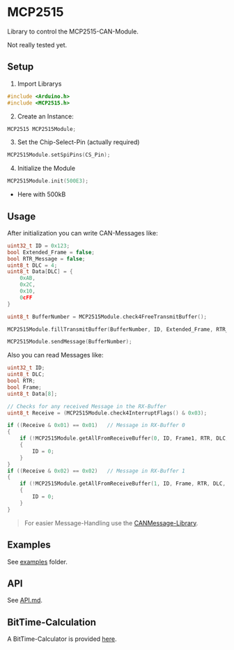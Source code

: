 # MCP2515
Library to control the MCP2515-CAN-Module.

Not really tested yet.


## Setup

1. Import Librarys

```c++
#include <Arduino.h>
#include <MCP2515.h>
```

2. Create an Instance:

```c++
MCP2515 MCP2515Module;
```

3. Set the Chip-Select-Pin (actually required)

```c++
MCP2515Module.setSpiPins(CS_Pin);
```

4. Initialize the Module

```c++
MCP2515Module.init(500E3);
```

 - Here with 500kB


## Usage

After initialization you can write CAN-Messages like:

```c++
uint32_t ID = 0x123;
bool Extended_Frame = false;
bool RTR_Message = false;
uint8_t DLC = 4;
uint8_t Data[DLC] = {
    0xAB,
    0x2C,
    0x10,
    0cFF
}

uint8_t BufferNumber = MCP2515Module.check4FreeTransmitBuffer();

MCP2515Module.fillTransmitBuffer(BufferNumber, ID, Extended_Frame, RTR_Message, DLC, Data);

MCP2515Module.sendMessage(BufferNumber);
```


Also you can read Messages like:

```c++
uint32_t ID;
uint8_t DLC;
bool RTR;
bool Frame;
uint8_t Data[8];

// Checks for any received Message in the RX-Buffer
uint8_t Receive = (MCP2515Module.check4InterruptFlags() & 0x03);

if ((Receive & 0x01) == 0x01)   // Message in RX-Buffer 0
{
    if (!MCP2515Module.getAllFromReceiveBuffer(0, ID, Frame1, RTR, DLC, Data))
    {
        ID = 0;
    }
}
if ((Receive & 0x02) == 0x02)   // Message in RX-Buffer 1
{
    if (!MCP2515Module.getAllFromReceiveBuffer(1, ID, Frame, RTR, DLC, Data))
    {
        ID = 0;
    }
}
```



> For easier Message-Handling use the [CANMessage-Library](https://github.com/MH-Tobi/CANMessage).

## Examples
See [examples](examples) folder.

## API
See [API.md](API.md).

## BitTime-Calculation
A BitTime-Calculator is provided [here](docs/BitTimeCalculator.xlsx).
